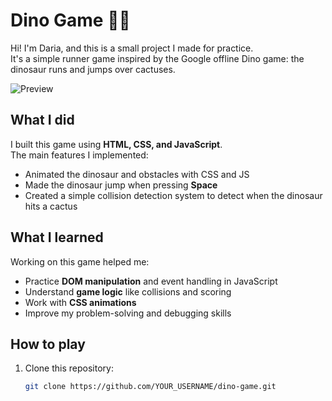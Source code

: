 # Dino Game 🦖🌵

Hi! I'm Daria, and this is a small project I made for practice.  
It's a simple runner game inspired by the Google offline Dino game: the dinosaur runs and jumps over cactuses.

![Preview](./dino-screen.png)  

## What I did
I built this game using **HTML, CSS, and JavaScript**.  
The main features I implemented:
- Animated the dinosaur and obstacles with CSS and JS  
- Made the dinosaur jump when pressing **Space** 
- Created a simple collision detection system to detect when the dinosaur hits a cactus   

## What I learned
Working on this game helped me:
- Practice **DOM manipulation** and event handling in JavaScript  
- Understand **game logic** like collisions and scoring  
- Work with **CSS animations**  
- Improve my problem-solving and debugging skills  

## How to play
1. Clone this repository:
   ```bash
   git clone https://github.com/YOUR_USERNAME/dino-game.git


